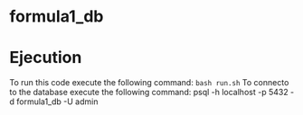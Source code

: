 # formula1_db
# Ejecution

To run this code execute the following command: `bash run.sh`
To connecto to the database execute the following command: psql -h localhost -p 5432 -d formula1_db -U admin